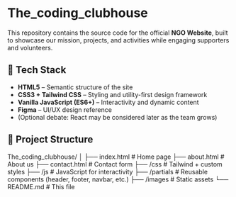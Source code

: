 # The_coding_clubhouse

This repository contains the source code for the official **NGO Website**, built to showcase our mission, projects, and activities while engaging supporters and volunteers.  

## 🚀 Tech Stack
- **HTML5** – Semantic structure of the site  
- **CSS3 + Tailwind CSS** – Styling and utility-first design framework  
- **Vanilla JavaScript (ES6+)** – Interactivity and dynamic content  
- **Figma** – UI/UX design reference  
- (Optional debate: React may be considered later as the team grows)  

## 📂 Project Structure
The_coding_clubhouse/
│
├── index.html # Home page
├── about.html # About us
├── contact.html # Contact form
├── /css # Tailwind + custom styles
├── /js # JavaScript for interactivity
├── /partials # Reusable components (header, footer, navbar, etc.)
├── /images # Static assets
└── README.md # This file
